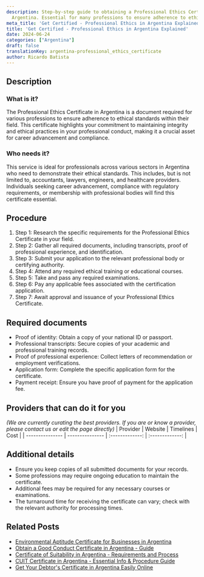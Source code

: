 ```yaml
---
description: Step-by-step guide to obtaining a Professional Ethics Certificate in
  Argentina. Essential for many professions to ensure adherence to ethical standards.
meta_title: 'Get Certified - Professional Ethics in Argentina Explained'
title: 'Get Certified - Professional Ethics in Argentina Explained'
date: 2024-06-24
categories: ["Argentina"]
draft: false
translationKey: argentina-professional_ethics_certificate
author: Ricardo Batista
---
```



## Description
### What is it?
The Professional Ethics Certificate in Argentina is a document required for various professions to ensure adherence to ethical standards within their field. This certificate highlights your commitment to maintaining integrity and ethical practices in your professional conduct, making it a crucial asset for career advancement and compliance.

### Who needs it?
This service is ideal for professionals across various sectors in Argentina who need to demonstrate their ethical standards. This includes, but is not limited to, accountants, lawyers, engineers, and healthcare providers. Individuals seeking career advancement, compliance with regulatory requirements, or membership with professional bodies will find this certificate essential.

## Procedure

1. Step 1: Research the specific requirements for the Professional Ethics Certificate in your field.
2. Step 2: Gather all required documents, including transcripts, proof of professional experience, and identification.
3. Step 3: Submit your application to the relevant professional body or certifying authority.
4. Step 4: Attend any required ethical training or educational courses.
5. Step 5: Take and pass any required examinations.
6. Step 6: Pay any applicable fees associated with the certification application.
7. Step 7: Await approval and issuance of your Professional Ethics Certificate.


## Required documents

- Proof of identity: Obtain a copy of your national ID or passport.
- Professional transcripts: Secure copies of your academic and professional training records.
- Proof of professional experience: Collect letters of recommendation or employment verifications.
- Application form: Complete the specific application form for the certificate.
- Payment receipt: Ensure you have proof of payment for the application fee.


## Providers that can do it for you
_(We are currently curating the best providers. If you are or know a provider, please contact us or edit the page directly)_
| Provider        |     Website     |     Timelines    |       Cost      |
| --------------- | --------------- |  :-------------: | :-------------: |

## Additional details

- Ensure you keep copies of all submitted documents for your records.
- Some professions may require ongoing education to maintain the certificate.
- Additional fees may be required for any necessary courses or examinations.
- The turnaround time for receiving the certificate can vary; check with the relevant authority for processing times.

## Related Posts

- [Environmental Aptitude Certificate for Businesses in Argentina](https://tramitit.com/guides/argentina/environmental_aptitude_certificate/)
- [Obtain a Good Conduct Certificate in Argentina - Guide](https://tramitit.com/guides/argentina/good_conduct_certificate/)
- [Certificate of Suitability in Argentina - Requirements and Process](https://tramitit.com/guides/argentina/certificate_of_suitability/)
- [CUIT Certificate in Argentina - Essential Info & Procedure Guide](https://tramitit.com/guides/argentina/cuit_certificate/)
- [Get Your Debtor's Certificate in Argentina Easily Online](https://tramitit.com/guides/argentina/debtors_certificate/)